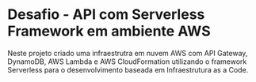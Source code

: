 # Desafio - API com Serverless Framework em ambiente AWS

Neste projeto criado uma infraestrutra em nuvem AWS com API Gateway, DynamoDB, AWS Lambda e AWS CloudFormation utilizando o framework Serverless para o desenvolvimento baseada em Infraestrutura as a Code.
